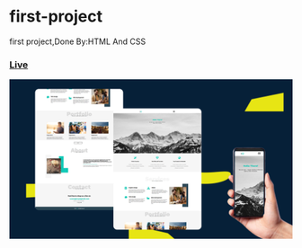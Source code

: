 # first-project
first project,Done By:HTML And CSS
<br />
<h3><a href="https://adelsherif.github.io/first-project/?fbclid=IwAR0K41f-l9MMLekaXwcE7Gp4eTi90UuYkuqF6MkzjnSensaP-JXxzrwtI5A">Live</a></h3>

<img src="https://raw.githubusercontent.com/Adelsherif/first-project/master/first.png" alt="image" />

